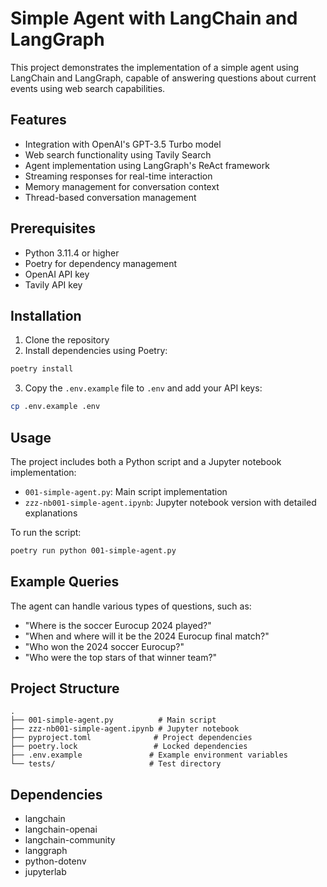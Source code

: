 # Simple Agent with LangChain and LangGraph

This project demonstrates the implementation of a simple agent using LangChain and LangGraph, capable of answering questions about current events using web search capabilities.

## Features

- Integration with OpenAI's GPT-3.5 Turbo model
- Web search functionality using Tavily Search
- Agent implementation using LangGraph's ReAct framework
- Streaming responses for real-time interaction
- Memory management for conversation context
- Thread-based conversation management

## Prerequisites

- Python 3.11.4 or higher
- Poetry for dependency management
- OpenAI API key
- Tavily API key

## Installation

1. Clone the repository
2. Install dependencies using Poetry:

```bash
poetry install
```

3. Copy the `.env.example` file to `.env` and add your API keys:

```bash
cp .env.example .env
```

## Usage

The project includes both a Python script and a Jupyter notebook implementation:

- `001-simple-agent.py`: Main script implementation
- `zzz-nb001-simple-agent.ipynb`: Jupyter notebook version with detailed explanations

To run the script:

```bash
poetry run python 001-simple-agent.py
```

## Example Queries

The agent can handle various types of questions, such as:

- "Where is the soccer Eurocup 2024 played?"
- "When and where will it be the 2024 Eurocup final match?"
- "Who won the 2024 soccer Eurocup?"
- "Who were the top stars of that winner team?"

## Project Structure

```
.
├── 001-simple-agent.py          # Main script
├── zzz-nb001-simple-agent.ipynb # Jupyter notebook
├── pyproject.toml              # Project dependencies
├── poetry.lock                 # Locked dependencies
├── .env.example               # Example environment variables
└── tests/                     # Test directory
```

## Dependencies

- langchain
- langchain-openai
- langchain-community
- langgraph
- python-dotenv
- jupyterlab
